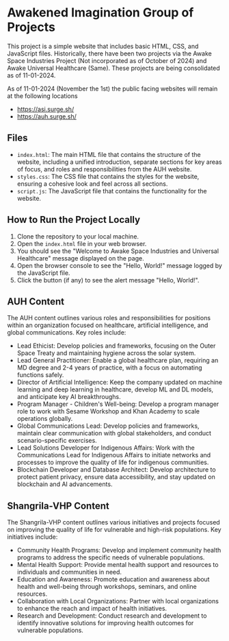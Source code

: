 # Awakened Imagination Group of Projects

This project is a simple website that includes basic HTML, CSS, and JavaScript files. Historically, there have been two projects via the Awake Space Industries Project (Not incorporated as of October of 2024) and Awake Universal Healthcare (Same). These projects are being consolidated as of 11-01-2024. 

As of 11-01-2024 (November the 1st) the public facing websites will remain at the following locations
- https://asi.surge.sh/
- https://auh.surge.sh/

## Files

- `index.html`: The main HTML file that contains the structure of the website, including a unified introduction, separate sections for key areas of focus, and roles and responsibilities from the AUH website.
- `styles.css`: The CSS file that contains the styles for the website, ensuring a cohesive look and feel across all sections.
- `script.js`: The JavaScript file that contains the functionality for the website.

## How to Run the Project Locally

1. Clone the repository to your local machine.
2. Open the `index.html` file in your web browser.
3. You should see the "Welcome to Awake Space Industries and Universal Healthcare" message displayed on the page.
4. Open the browser console to see the "Hello, World!" message logged by the JavaScript file.
5. Click the button (if any) to see the alert message "Hello, World!".

## AUH Content

The AUH content outlines various roles and responsibilities for positions within an organization focused on healthcare, artificial intelligence, and global communications. Key roles include:

- Lead Ethicist: Develop policies and frameworks, focusing on the Outer Space Treaty and maintaining hygiene across the solar system.
- Lead General Practitioner: Enable a global healthcare plan, requiring an MD degree and 2-4 years of practice, with a focus on automating functions safely.
- Director of Artificial Intelligence: Keep the company updated on machine learning and deep learning in healthcare, develop ML and DL models, and anticipate key AI breakthroughs.
- Program Manager - Children's Well-being: Develop a program manager role to work with Sesame Workshop and Khan Academy to scale operations globally.
- Global Communications Lead: Develop policies and frameworks, maintain clear communication with global stakeholders, and conduct scenario-specific exercises.
- Lead Solutions Developer for Indigenous Affairs: Work with the Communications Lead for Indigenous Affairs to initiate networks and processes to improve the quality of life for indigenous communities.
- Blockchain Developer and Database Architect: Develop architecture to protect patient privacy, ensure data accessibility, and stay updated on blockchain and AI advancements.

## Shangrila-VHP Content

The Shangrila-VHP content outlines various initiatives and projects focused on improving the quality of life for vulnerable and high-risk populations. Key initiatives include:

- Community Health Programs: Develop and implement community health programs to address the specific needs of vulnerable populations.
- Mental Health Support: Provide mental health support and resources to individuals and communities in need.
- Education and Awareness: Promote education and awareness about health and well-being through workshops, seminars, and online resources.
- Collaboration with Local Organizations: Partner with local organizations to enhance the reach and impact of health initiatives.
- Research and Development: Conduct research and development to identify innovative solutions for improving health outcomes for vulnerable populations.
